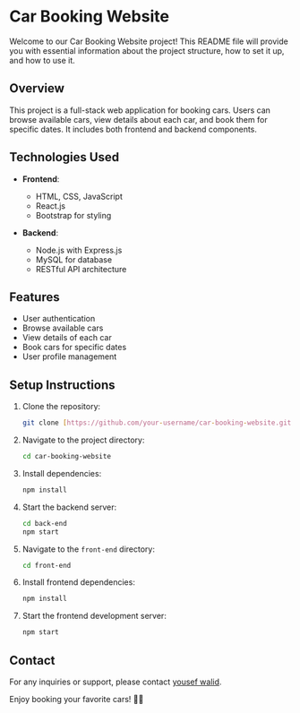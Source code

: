 # Car Booking Website

Welcome to our Car Booking Website project! This README file will provide you with essential information about the project structure, how to set it up, and how to use it.

## Overview

This project is a full-stack web application for booking cars. Users can browse available cars, view details about each car, and book them for specific dates. It includes both frontend and backend components.

## Technologies Used

- **Frontend**:
  - HTML, CSS, JavaScript
  - React.js
  - Bootstrap for styling

- **Backend**:
  - Node.js with Express.js
  - MySQL for database
  - RESTful API architecture

## Features
- User authentication 
- Browse available cars
- View details of each car
- Book cars for specific dates
- User profile management

## Setup Instructions

1. Clone the repository:
   ```bash
   git clone [https://github.com/your-username/car-booking-website.git](https://github.com/yw2006/cars-clone)
   ```

2. Navigate to the project directory:
   ```bash
   cd car-booking-website
   ```

3. Install dependencies:
   ```bash
   npm install
   ```



5. Start the backend server:
   ```bash
   cd back-end
   npm start
   ```

6. Navigate to the `front-end` directory:
   ```bash
   cd front-end
   ```

7. Install frontend dependencies:
   ```bash
   npm install
   ```

8. Start the frontend development server:
   ```bash
   npm start
   ```


## Contact

For any inquiries or support, please contact [yousef walid](mailto:yw012276@gmail.com).

Enjoy booking your favorite cars! 🚗💨
